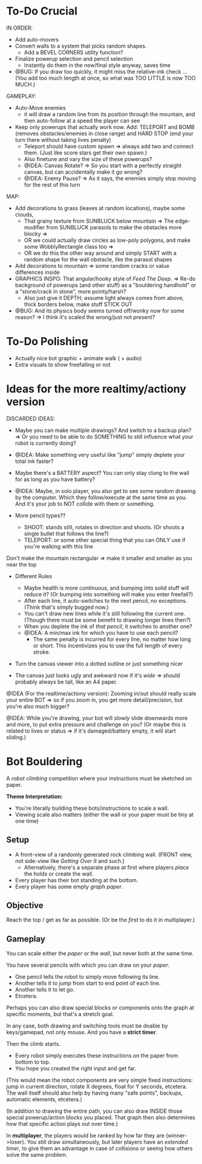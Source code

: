 # To-Do Crucial

IN ORDER:
* Add auto-movers
* Convert walls to a system that picks random shapes.
  * Add a BEVEL CORNERS utility function?
* Finalize powerup selection and pencil selection
  * Instantly do them in the new/final style anyway, saves time
* @BUG: If you draw too quickly, it might miss the relative-ink check ... (You add too much length at once, so what was TOO LITTLE is now TOO MUCH.)

GAMEPLAY:
* Auto-Move enemies
  * it will draw a random line from its position through the mountain, and then auto-follow at a speed the player can see
* Keep only powerups that actually work now. Add: TELEPORT and BOMB (removes obstacles/enemies in close range) and HARD STOP (end your turn there without taking lives penalty)
  * Teleport should have custom spawn => always add two and connect them. (Just like score stars get their own spawn.)
  * Also finetune and vary the size of these powerups?
  * @IDEA: Canvas Rotate? => So you start with a perfectly straight canvas, but can accidentally make it go wrong?
  * @IDEA: Enemy Pause? => As it says, the enemies simply stop moving for the rest of this turn

MAP:
* Add decorations to grass (leaves at random locations), maybe some clouds, 
  * That grainy texture from SUNBLUCK below mountain => The edge-modifier from SUNBLUCK parasols to make the obstacles more blocky => 
  * OR we could actually draw circles as low-poly polygons, and make some WobblyRectangle class too => 
  * OR we do this the other way around and simply START with a random shape for the wall obstacle, like the parasol shapes 
* Add decorations to mountain => some random cracks or value differences inside
* GRAPHICS INSPO: That angular/hooky style of _Feed The Deep_. => Re-do background of powerups (and other stuff) as a "bouldering handhold" or a "stone/crack in stone", more pointy/harsh?
  * Also just give it DEPTH; assume light always comes from above, thick borders below, make stuff STICK OUT
* @BUG: And its physics body seems turned off/wonky now for some reason? => I think it's scaled the wrong/just not present?



# To-Do Polishing

* Actually nice bot graphic + animate walk ( + audio)
* Extra visuals to show freefalling or not


# Ideas for the more realtimy/actiony version

DISCARDED IDEAS:
* Maybe you can make multiple drawings? And switch to a backup plan? => Or you need to be able to do SOMETHING to still influence what your robot is currently doing?
* @IDEA: Make something very useful like "jump" simply deplete your total ink faster?
* Maybe there's a BATTERY aspect? You can only stay clung to the wall for as long as you have battery?
* @IDEA: Maybe, in solo player, you also get to see some random drawing by the computer. Which they follow/execute at the same time as you. And it's your job to NOT collide with them or something.


* More pencil types??
  * SHOOT: stands still, rotates in direction and shoots. (Or shoots a single bullet that follows the line?)
  * TELEPORT: or some other special thing that you can ONLY use if you're walking with this line

Don't make the mountain rectangular => make it smaller and smaller as you near the top

* Different Rules
  * Maybe health is more continuous, and bumping into solid stuff will reduce it? (Or bumping into something will make you enter freefall?)
  * After each line, it auto-switches to the next pencil, no exceptions. (Think that's simply bugged now.)
  * You can't draw new lines while it's still following the current one. (Though there must be some benefit to drawing longer lines then?)
  * When you deplete the ink of _that pencil_, it switches to another one?
  * @IDEA: A min/max ink for which you have to use each pencil?
    * The same penalty is incurred for every line, no matter how long or short. This incentivizes you to use the full length of every stroke.

* Turn the canvas viewer into a dotted outline or just something nicer
* The canvas just looks ugly and awkward now if it's _wide_ => should probably always be tall, like an A4 paper.

@IDEA (For the realtime/actiony version): Zooming in/out should really scale your entire BOT => so if you zoom in, you get more detail/precision, but you're also much bigger?

@IDEA: While you're drawing, your bot will _slowly_ slide downwards more and more, to put extra pressure and challenge on you? (Or maybe this is related to lives or status => if it's damaged/battery empty, it will start sliding.)


# Bot Bouldering

A _robot climbing_ competition where your instructions must be sketched on paper.

**Theme Interpretation:**
* You're literally building these bots/instructions to scale a wall.
* Viewing scale also matters (either the wall or your paper must be tiny at one time)

## Setup

* A front-view of a randomly generated rock climbing wall. (FRONT view, not side-view like _Getting Over It_ and such.)
  * Alternatively, there's a separate phase at first where players _place_ the holds or create the wall.
* Every player has their bot standing at the bottom.
* Every player has some empty _graph paper_.

## Objective

Reach the top / get as far as possible. (Or be the _first_ to do it in multiplayer.)

## Gameplay

You can scale either the _paper_ or the _wall_, but never both at the same time.

You have several pencils with which you can draw on your _paper_.

* One pencil tells the robot to simply move following its line.
* Another tells it to _jump_ from start to end point of each line.
* Another tells it to let go.
* Etcetera.

Perhaps you can also draw special blocks or components onto the graph at specific moments, but that's a stretch goal. 

In any case, both drawing and switching tools must be doable by keys/gamepad, not only mouse. And you have a **strict timer**.

Then the climb starts.

* Every robot simply executes these instructions on the paper from bottom to top.
* You hope you created the right input and get far.

(This would mean the robot components are very simple fixed instructions: jump in current direction, rotate X degrees, float for Y seconds, etcetera. The wall itself should also help by having many "safe points", backups, automatic elements, etcetera.)

(In addition to drawing the entire path, you can also draw INSIDE those special powerup/action blocks you placed. That graph then also determines how that specific action plays out over time.)

In **multiplayer**, the players would be ranked by how far they are (winner->loser). You still draw simultaneously, but later players have an _extended timer_, to give them an advantage in case of collisions or seeing how others solve the same problem.